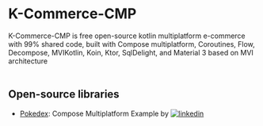 # K-Commerce-CMP

K-Commerce-CMP is free open-source kotlin multiplatform e-commerce with 99% shared code, built with Compose multiplatform, Coroutines, Flow, Decompose, MVIKotlin, Koin, Ktor, SqlDelight, and Material 3 based on MVI architecture
<br>
<br>

## Open-source libraries
- [Pokedex](https://github.com/MohamedRejeb/Pokedex): Compose Multiplatform Example by [![linkedin](https://img.shields.io/badge/linkedin-0A66C2?style=for-the-badge&logo=linkedin&logoColor=white)](https://www.linkedin.com/in/MohamedRejeb/)